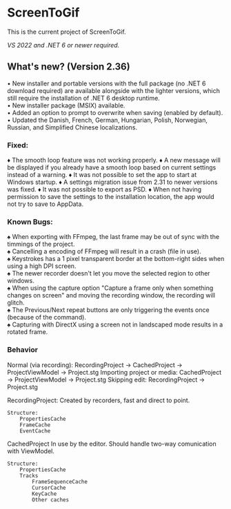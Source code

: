 # ScreenToGif  

This is the current project of ScreenToGif.  

_VS 2022 and .NET 6 or newer required._

## What's new? (Version 2.36)

• New installer and portable versions with the full package (no .NET 6 download required) are available alongside with the lighter versions, which still require the installation of .NET 6 desktop runtime.  
• New installer package (MSIX) available.  
• Added an option to prompt to overwrite when saving (enabled by default).  
• Updated the Danish, French, German, Hungarian, Polish, Norwegian, Russian, and Simplified Chinese localizations.  

### Fixed:

♦ The smooth loop feature was not working properly.
♦ A new message will be displayed if you already have a smooth loop based on current settings instead of a warning.
♦ It was not possible to set the app to start at Windows startup.
♦ A settings migration issue from 2.31 to newer versions was fixed.
♦ It was not possible to export as PSD.
♦ When not having permission to save the settings to the installation location, the app would not try to save to AppData.  

### Known Bugs:
  
♠ When exporting with FFmpeg, the last frame may be out of sync with the timmings of the project.  
♠ Cancelling a encoding of FFmpeg will result in a crash (file in use).  
♠ Keystrokes has a 1 pixel transparent border at the bottom-right sides when using a high DPI screen.  
♠ The newer recorder doesn't let you move the selected region to other windows.  
♠ When using the capture option "Capture a frame only when something changes on screen" and moving the recording window, the recording will glitch.  
♠ The Previous/Next repeat buttons are only triggering the events once (because of the command).   
♠ Capturing with DirectX using a screen not in landscaped mode results in a rotated frame.

### Behavior

Normal (via recording):
    RecordingProject -> CachedProject -> ProjectViewModel -> Project.stg
Importing project or media:
    CachedProject -> ProjectViewModel -> Project.stg
Skipping edit:
    RecordingProject -> Project.stg

RecordingProject:
    Created by recorders, fast and direct to point.

    Structure:
        PropertiesCache
        FrameCache
        EventCache

CachedProject
    In use by the editor.
    Should handle two-way comunication with ViewModel.

    Structure:
        PropertiesCache
        Tracks
            FrameSequenceCache
            CursorCache
            KeyCache
            Other caches